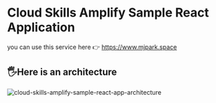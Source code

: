 # Cloud Skills Amplify Sample React Application

you can use this service here 👉 https://www.mjpark.space

## 🖐Here is an architecture
![cloud-skills-amplify-sample-react-app-architecture](https://user-images.githubusercontent.com/77256585/155084958-befa0ac1-3b6c-4940-bfa5-0108f128dd8e.png)





